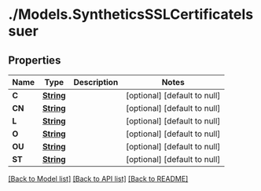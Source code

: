 # ./Models.SyntheticsSSLCertificateIssuer
## Properties

Name | Type | Description | Notes
------------ | ------------- | ------------- | -------------
**C** | [**String**][1] |  | [optional] [default to null]
**CN** | [**String**][1] |  | [optional] [default to null]
**L** | [**String**][1] |  | [optional] [default to null]
**O** | [**String**][1] |  | [optional] [default to null]
**OU** | [**String**][1] |  | [optional] [default to null]
**ST** | [**String**][1] |  | [optional] [default to null]

[[Back to Model list]][2] [[Back to API list]][3] [[Back to README]][4]

[1]: string.md
[2]: ../README.md#documentation-for-models
[3]: ../README.md#documentation-for-api-endpoints
[4]: ../README.md
